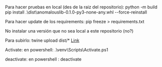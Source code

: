
Para hacer pruebas en local (des de la raiz del repositorio):
python -m build
pip install .\dist\anomalouslib-0.1.0-py3-none-any.whl --force-reinstall

Para hacer update de los requirements: pip freeze > requirements.txt

No instalar una versión que no sea local a este repositorio (no?)

Para subirlo: twine upload dist/*
[Link](https://pypi.org/project/AnomalousLib/)

Activate:
en powershell: .\venv\Scripts\Activate.ps1

deactivate:
en powershell : deactivate


<!-- EXPLICAR ESTO -->
<!-- - Entrar al environment "env"

```
project_root/
│
├── data/                   # Todos los datos relacionados
│   ├── raw/                # Datos originales/inmutables (descargados)
│   ├── generated/          # Datos sintéticos generados
│   ├── processed/          # Datos transformados/listos para modelar
│   └── external/           # Datos de terceros/externos
│
├── models/                 # Modelos guardados
│   ├── trained_models/     # Modelos entrenados (pickles u otros formatos)
│   └── model_configs/      # Configuraciones/parámetros de modelos
│
├── results/                # Resultados de análisis y predicciones
│   ├── reports/            # Reportes estadísticos/analíticos
│   ├── predictions/        # Resultados de predicciones
│   └── visualizations/     # Gráficos y visualizaciones
│
├── src/                    # Código fuente del proyecto
│   ├── data/               # Módulo para manejo de datos
│   │   ├── __init__.py
│   │   ├── datasets.py     # Clases Dataset, GeneratedDataset, RealDataset
│   │   └── preprocessing.py# Funciones de preprocesamiento
│   │
│   ├── models/             # Módulo para modelos
│   │   ├── __init__.py
│   │   ├── base_model.py   # Clase base Model
│   │   └── specific_models/# Modelos concretos (ej. random_forest.py)
│   │
│   ├── analysis/           # Módulo de análisis
│   │   ├── __init__.py
│   │   ├── analyzer.py     # Clase DataAnalyzer
│   │   └── metrics.py      # Funciones de evaluación
│   │
│   └── utils/              # Utilidades auxiliares
│       ├── __init__.py
│       ├── logger.py       # Sistema de logging
│       └── helpers.py      # Funciones helper
│
├── notebooks/              # Jupyter notebooks de exploración
│   ├── EDA/                # Análisis exploratorio
│   └── experiments/        # Experimentos con modelos
│
├── tests/                  # Tests unitarios e integración
│   ├── __init__.py
│   ├── test_datasets.py
│   └── test_models.py
│
├── config/                 # Configuraciones del proyecto
│   ├── paths.yaml          # Rutas de archivos/directorios
│   └── settings.yaml       # Parámetros globales
│
├── scripts/                # Scripts ejecutables
│   ├── train_model.py
│   └── generate_data.py
│
├── requirements.txt        # Dependencias
├── README.md               # Documentación del proyecto
├── .gitignore              # Archivos a ignorar en Git
└── .env                    # Variables de entorno (opcional)
```

pip freeze > requirements.txt

<!-- para montar el entorno (activar, hacer estos canvios y desactivar):
Para Linux
export PYTHONPATH="/ruta/a/tu/proyecto_raiz:$PYTHONPATH"

Para Windows (bat):
set PYTHONPATH=C:\ruta\a\tu\proyecto_raiz;%PYTHONPATH%

Para Windows (ps1): -->
